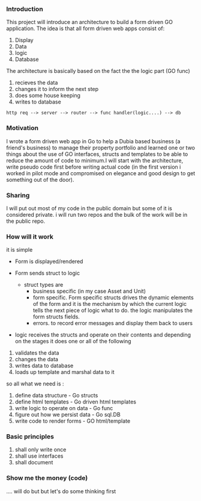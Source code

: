 
### Introduction

This project will introduce an architecture to build a form driven GO application. The idea is that all form driven web apps consist of: 

1. Display 
2. Data
3. logic 
4. Database

The architecture is basically based on the fact the the logic part  (GO func)

1. recieves the data
2. changes it to inform the next step
3. does some house keeping 
3. writes to database

`http req --> server --> router --> func handler(logic....) --> db`


### Motivation 

I wrote a form driven web app in Go to help a Dubia based business  (a friend's business) to manage their  property 
portfolio and learned one or two things about the use of GO interfaces, structs and templates to be able to reduce the amount of code to minimum.I will start with the architecture, write pseudo code first before writing actual code (in the first version i worked in 
pilot mode and compromised on elegance and good design to get something out of the door). 

### Sharing 

I will put out most of my code in the public domain but some of it is considered private. i will run two repos and the bulk of the work will be in the public repo.

### How will it work

it is simple 

- Form is displayed/rendered 
- Form sends struct to logic 
    - struct types are
        - business specific (in my case Asset and Unit) 
        - form specific. Form specific structs drives the dynamic elements of the form and it is the mechanism by which the current logic tells the next piece of logic what to do. the logic manipulates the form structs fields. 
        - errors. to record error messages and display them back to users
   
- logic receives the structs and operate on their contents and depending on the stages it does one or all of the 
following

1. validates the data
2. changes the data
3. writes data to database
4. loads up template and marshal data to it
        
so all what we need is :

1. define data structure  - Go structs 
2. define html templates  - Go driven html templates
3. write logic to operate on data  - Go func
4. figure out how we persist data - Go sql.DB
5. write code to render forms - GO html/template
    
### Basic principles     
   
1) shall only write once 
2) shall use interfaces 
3) shall document

### Show me the money (code)

.... will do but but let's do some thinking first